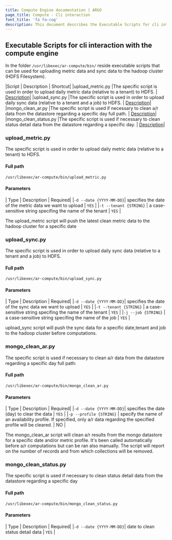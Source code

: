 ```yaml
---
title: Compute Engine documentation | ARGO
page_title: Compute - Cli interaction
font_title: 'fa fa-cog'
description: This document describes the Executable Scripts for cli interaction with the compute engine
---
```


## Executable Scripts for cli interaction with the compute engine
In the folder `/usr/libexec/ar-compute/bin/` reside executable scripts that can be used for uploading metric data and sync data to the hadoop cluster (HDFS Filesystem). 

|Script | Description | Shortcut| 
|upload_metric.py |The specific script is used in order to upload daily metric data (relative to a tenant) to HDFS. | <a href="#metric">Description</a>|
|upload_sync.py |The specific script is used in order to upload daily sync data (relative to a tenant and a job) to HDFS. | <a href="#sync">Description</a>|
|mongo_clean_ar.py |The specific script is used if necessary to clean a/r data from the datastore regarding a specific day full path.  | <a href="#ar">Description</a>|
|mongo_clean_status.py |The specific script is used if necessary to clean status detail data from the datastore regarding a specific day. | <a href="#status">Description</a>|

<a id="metric"></a>

### upload_metric.py 
The specific script is used in order to upload daily metric data (relative to a tenant) to HDFS. 

#### Full path 

	/usr/libexec/ar-compute/bin/upload_metric.py

#### Parameters

| Type | Description | Required|
|`-d --date {YYYY-MM-DD}`| specifies the date of the metric data we want to upload | `YES` |
|`-t --tenant {STRING}` | a case-sensitive string specifing the name of the tenant | `YES` |


The upload_metric script will push the latest clean metric data to the hadoop cluster for a specific date

<a id="sync"></a>

### upload_sync.py
The specific script is used in order to upload daily sync data (relative to a tenant and a job) to HDFS.


#### Full path 

	/usr/libexec/ar-compute/bin/upload_sync.py

#### Parameters

| Type | Description | Required|
|`-d --date {YYYY-MM-DD}`| specifies the date of the sync data we want to upload | `YES` |
|`-t --tenant {STRING}` | a case-sensitive string specifing the name of the tenant | `YES` |
|`-j --job {STRING}` | a case-sensitive string specifing the name of the job | `YES` |

 upload_sync script will push the sync data for a specific date,tenant and job to the hadoop cluster before computations.

<a id="ar"></a>

### mongo_clean_ar.py
The specific script is used if necessary to clean a/r data from the datastore regarding a specific day
full path: 

#### Full path 

	/usr/libexec/ar-compute/bin/mongo_clean_ar.py 

#### Parameters

| Type | Description | Required|
|`-d --date {YYYY-MM-DD}`| specifies the date (day) to clear the data | `YES` |
|`-p --profile {STRING}` | specify the name of an availability profile. If specified, only a/r data regarding the specified profile will be cleared. | NO |


The mongo_clean_ar script will clean a/r results from the mongo datastore for a specific date and/or metric profile. It's been called automatically before a/r computations but can be ran also manually. The script will report on the number of records and from which collections will be removed. 

<a id="status"></a>

### mongo_clean_status.py
The specific script is used if necessary to clean status detail data from the datastore regarding a specific day

#### Full path 

	/usr/libexec/ar-compute/bin/mongo_clean_status.py

#### Parameters

| Type | Description | Required|
|`-d --date {YYYY-MM-DD}`| date to clean status detail data | `YES` |


